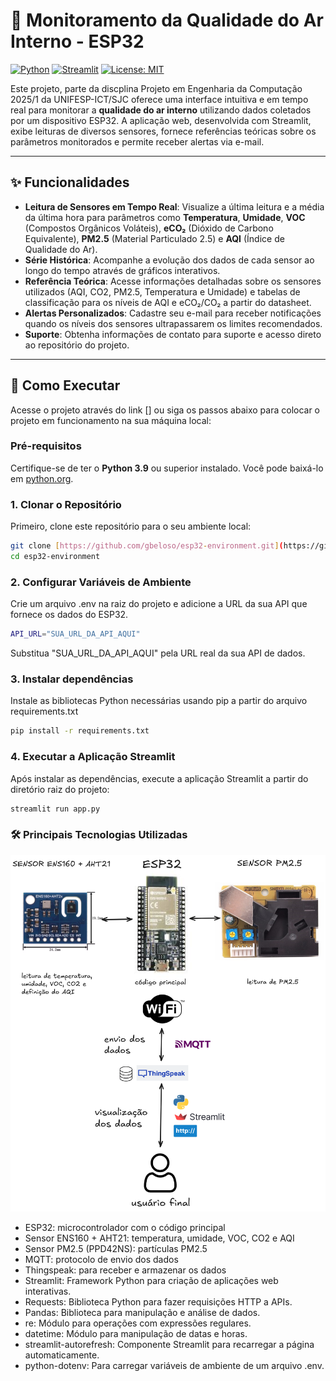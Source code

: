 # 🏡 Monitoramento da Qualidade do Ar Interno - ESP32

[![Python](https://img.shields.io/badge/python-3.9+-blue.svg)](https://www.python.org/downloads/)
[![Streamlit](https://img.shields.io/badge/Streamlit-1.x-red.svg)](https://streamlit.io/)
[![License: MIT](https://img.shields.io/badge/License-MIT-yellow.svg)](https://opensource.org/licenses/MIT)

Este projeto, parte da discplina Projeto em Engenharia da Computação 2025/1 da UNIFESP-ICT/SJC oferece uma interface intuitiva e em tempo real para monitorar a **qualidade do ar interno** utilizando dados coletados por um dispositivo ESP32. A aplicação web, desenvolvida com Streamlit, exibe leituras de diversos sensores, fornece referências teóricas sobre os parâmetros monitorados e permite receber alertas via e-mail.

---

## ✨ Funcionalidades

* **Leitura de Sensores em Tempo Real**: Visualize a última leitura e a média da última hora para parâmetros como **Temperatura**, **Umidade**, **VOC** (Compostos Orgânicos Voláteis), **eCO₂** (Dióxido de Carbono Equivalente), **PM2.5** (Material Particulado 2.5) e **AQI** (Índice de Qualidade do Ar).
* **Série Histórica**: Acompanhe a evolução dos dados de cada sensor ao longo do tempo através de gráficos interativos.
* **Referência Teórica**: Acesse informações detalhadas sobre os sensores utilizados (AQI, CO2, PM2.5, Temperatura e Umidade) e tabelas de classificação para os níveis de AQI e eCO₂/CO₂ a partir do datasheet.
* **Alertas Personalizados**: Cadastre seu e-mail para receber notificações quando os níveis dos sensores ultrapassarem os limites recomendados.
* **Suporte**: Obtenha informações de contato para suporte e acesso direto ao repositório do projeto.

---

## 🚀 Como Executar

Acesse o projeto através do link [] ou siga os passos abaixo para colocar o projeto em funcionamento na sua máquina local:

### Pré-requisitos

Certifique-se de ter o **Python 3.9** ou superior instalado. Você pode baixá-lo em [python.org](https://www.python.org/downloads/).

### 1. Clonar o Repositório

Primeiro, clone este repositório para o seu ambiente local:

```bash
git clone [https://github.com/gbeloso/esp32-environment.git](https://github.com/gbeloso/esp32-environment.git)
cd esp32-environment
```

### 2. Configurar Variáveis de Ambiente
Crie um arquivo .env na raiz do projeto e adicione a URL da sua API que fornece os dados do ESP32.

```bash
API_URL="SUA_URL_DA_API_AQUI"
```

Substitua "SUA_URL_DA_API_AQUI" pela URL real da sua API de dados.

### 3. Instalar dependências

Instale as bibliotecas Python necessárias usando pip a partir do arquivo requirements.txt
```bash
pip install -r requirements.txt
```

### 4. Executar a Aplicação Streamlit
Após instalar as dependências, execute a aplicação Streamlit a partir do diretório raiz do projeto:

```bash
streamlit run app.py
```

### 🛠 Principais Tecnologias Utilizadas
![Diagrama da arquitetura do sistema](esp32.png)

- ESP32: microcontrolador com o código principal
- Sensor ENS160 + AHT21: temperatura, umidade, VOC, CO2 e AQI
- Sensor PM2.5 (PPD42NS): partículas PM2.5
- MQTT: protocolo de envio dos dados
- Thingspeak: para receber e armazenar os dados
- Streamlit: Framework Python para criação de aplicações web interativas.
- Requests: Biblioteca Python para fazer requisições HTTP a APIs.
- Pandas: Biblioteca para manipulação e análise de dados.
- re: Módulo para operações com expressões regulares.
- datetime: Módulo para manipulação de datas e horas.
- streamlit-autorefresh: Componente Streamlit para recarregar a página automaticamente.
- python-dotenv: Para carregar variáveis de ambiente de um arquivo .env.